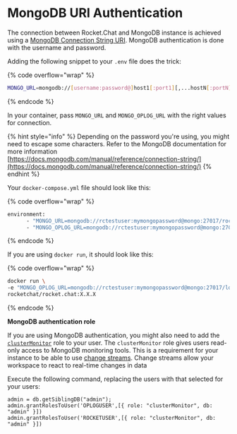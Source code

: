 # MongoDB URI Authentication

The connection between Rocket.Chat and MongoDB instance is achieved using a [MongoDB Connection String URI](https://www.mongodb.com/docs/manual/reference/connection-string/). MongoDB authentication is done with the username and password.

Adding the following snippet to your `.env` file does the trick:

{% code overflow="wrap" %}
```bash
MONGO_URL=mongodb://[username:password@]host1[:port1][,...hostN[:portN]][/[defaultauthdb][?options]]
```
{% endcode %}

In your container, pass `MONGO_URL` and `MONGO_OPLOG_URL` with the right values for connection.

{% hint style="info" %}
Depending on the password you're using, you might need to escape some characters. Refer to the MongoDB documentation for more information  [https://docs.mongodb.com/manual/reference/connection-string/](https://docs.mongodb.com/manual/reference/connection-string/)
{% endhint %}

Your `docker-compose.yml` file should look like this:

{% code overflow="wrap" %}
```bash
environment:
      - "MONGO_URL=mongodb://rctestuser:mymongopassword@mongo:27017/rocketchat?authSource=admin"
      - "MONGO_OPLOG_URL=mongodb://rctestuser:mymongopassword@mongo:27017/local?authSource=admin"
```
{% endcode %}

If you are using `docker run`, it should look like this:

{% code overflow="wrap" %}
```bash
docker run \                                                                                                                                                                                                                   -e "MONGO_URL=mongodb://rctestuser:mymongopassword@mongo:27017/rocketchat?authSource=admin" \
-e "MONGO_OPLOG_URL=mongodb://rctestuser:mymongopassword@mongo:27017/local?authSource=admin" \
rocketchat/rocket.chat:X.X.X
```
{% endcode %}

**MongoDB authentication role**

If you are using MongoDB authentication, you might also need to add the [`clusterMonitor`](https://www.mongodb.com/docs/manual/reference/built-in-roles/#mongodb-authrole-clusterMonitor) role to your user. The `clusterMonitor` role gives users read-only access to MongoDB monitoring tools. This is a requirement for your instance to be able to use [change streams](https://www.mongodb.com/docs/manual/changeStreams/). Change streams allow your workspace to react to real-time changes in data

Execute the following command, replacing the users with that selected for your users:

```
admin = db.getSiblingDB("admin");
admin.grantRolesToUser('OPLOGUSER',[{ role: "clusterMonitor", db: "admin" }])
admin.grantRolesToUser('ROCKETUSER',[{ role: "clusterMonitor", db: "admin" }])
```
